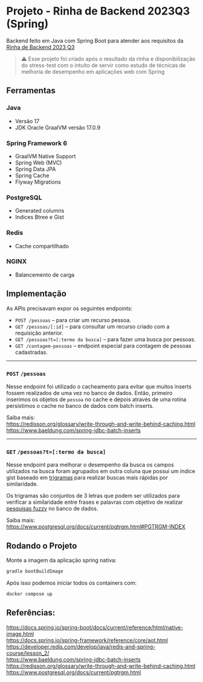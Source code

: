 # Projeto - Rinha de Backend 2023Q3 (Spring)

Backend feito em Java com Spring Boot para atender aos requisitos da
[Rinha de Backend 2023 Q3](https://github.com/zanfranceschi/rinha-de-backend-2023-q3)

> ⚠️ Esse projeto foi criado após o resultado da rinha e disponibilização do stress-test com o intuito 
> de servir como estudo de técnicas de melhoria de desempenho em aplicações web com Spring

## Ferramentas

### Java
* Versão 17
* JDK Oracle GraalVM versão 17.0.9

### Spring Framework 6
* GraalVM Native Support
* Spring Web (MVC)
* Spring Data JPA
* Spring Cache
* Flyway Migrations

### PostgreSQL 
* Generated columns
* Indices Btree e Gist

### Redis
* Cache compartilhado

### NGINX
* Balancemento de carga

## Implementação

As APIs precisavam expor os seguintes endpoints:

* `POST /pessoas` – para criar um recurso pessoa.
* `GET /pessoas/[:id]` – para consultar um recurso criado com a requisição anterior.
* `GET /pessoas?t=[:termo da busca]` – para fazer uma busca por pessoas.
* `GET /contagem-pessoas` – endpoint especial para contagem de pessoas cadastradas.

---

### `POST`  `/pessoas`

Nesse endpoint foi utilizado o cacheamento para evitar que muitos inserts fossem realizados de uma 
vez no banco de dados. Então, primeiro inserimos os objetos de `pessoa` no cache e depois
através de uma rotina persistimos o cache no banco de dados com batch inserts.

Saiba mais: \
https://redisson.org/glossary/write-through-and-write-behind-caching.html \
https://www.baeldung.com/spring-jdbc-batch-inserts

---

### `GET` `/pessoas?t=[:termo da busca]`

Nesse endpoint para melhorar o desempenho da busca os campos utilizados na busca foram agrupados em
outra coluna que possui um índice gist baseado em [trigramas](https://en.wikipedia.org/wiki/Trigram) 
para realizar buscas mais rápidas por similaridade.

Os trigramas são conjuntos de 3 letras que podem ser utilizados para verificar a similaridade entre
frases e palavras com objetivo de realizar [pesquisas fuzzy](https://www.freecodecamp.org/news/fuzzy-string-matching-with-postgresql/)
no banco de dados.

Saiba mais: \
https://www.postgresql.org/docs/current/pgtrgm.html#PGTRGM-INDEX

## Rodando o Projeto

Monte a imagem da aplicação spring nativa:
```bash
gradle bootBuildImage
```

Após isso podemos iniciar todos os containers com:
```bash
docker compose up
```

## Referências:

https://docs.spring.io/spring-boot/docs/current/reference/html/native-image.html \
https://docs.spring.io/spring-framework/reference/core/aot.html \
https://developer.redis.com/develop/java/redis-and-spring-course/lesson_2/ \
https://www.baeldung.com/spring-jdbc-batch-inserts \
https://redisson.org/glossary/write-through-and-write-behind-caching.html \
https://www.postgresql.org/docs/current/pgtrgm.html

